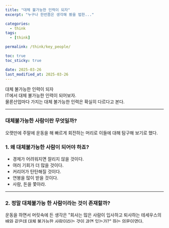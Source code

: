 ```yaml
---
title: "대체 불가능한 인력이 되자"
excerpt: "누구나 한번쯤은 생각해 봤을 법한..."

categories:
  - think
tags:
  - [think]

permalink: /think/key_people/

toc: true
toc_sticky: true

date: 2025-03-26
last_modified_at: 2025-03-26
---
```


대체 불가능한 인력이 되자
\
IT에서 대체 불가능한 인력이 되어보자.
\
물론산업마다 가지는 대체 불가능한 인력은 확실히 다르다고 본다.

---

### 대체불가능한 사람이란 무엇일까?

오랫만에 주말에 운동을 해 빠르게 회전하는 머리로 이들에 대해 탐구해 보기로 했다.

### 1. 왜 대체불가능한 사람이 되어야 하죠?
   * 경제가 어려워지면 잘리지 않을 것이다.
   * 여러 기회가 더 많을 것이다.
   * 커리어가 탄탄해질 것이다.
   * 연봉을 많이 받을 것이다.
   * 사람, 돈을 쫓아라.

---

### 2. 정말 대체불가능 한 사람이라는 것이 존재할까?

   운동을 하면서 머릿속에 든 생각은 "회사는 많은 사람이 입사하고 퇴사하는 테세우스의 배와 같은데 대체 불가능한 사람이라는 것이 과연 있는가?" 하는 의문이였다.\
그리고 내가 볼 때 적어도 기술적으로 나를 대체할 수 있는 인력은 족히 10,000명은 넘을 것 같다.\
좀 더 대체 불가능해질 필요가 있어서 조사를 해봐야 겠다는 마음이 들었다.
   * 회사라는 특수성 아래에서 과연 대체불가능한 사람이 존재하는 것이 맞는 것일까?
   * 그럼에도 불구하고 회사에서는 어째서 대체불가능한 사람을 뽑아서 스스로 리스크를 만드는 걸까?
   * 대체 불가능한 사람은 누구일까?
     * 박지성, 손흥민, 유재석

---

### 3. 우리는 무엇으로 부터 대체불가능한 존재가 되어야 할까?

여러 글을 읽으면서 추가된 생각은 무한 경쟁의 시대에서 이제는 AI와도 경쟁을 해야하는 세상이 와버렸다.\
AI의 시대가 오면서 창의성도 대체 되어버리는 시대가 온 것이다.\
AI로 대체되는 직업 // 대체 불가능한 직업에 대한 내용을 본적이 있었는데

- 병을 진단, 조치하는 의사는 대체되나 환자들을 돌보는 간호사는 대체 불가능할 것
- 마찬가지로 판사는 대체되지만 변호사는 대체할 수 없을 것

이라는 내용이 인상 깊었다.\
AI는 결국 전문성을 대체하게 될것이다.\
이제 우리는 2가지 측면을 생각해야 한다.

- 인간 대 인간으로써 대체불가능
- AI와 비교하여 대체불가능

---

### 4. 그러면 대체 불가능한 인력이 되는 방법은 뭘까?

분명 차별화를 가져야 한다고 한다.\
어떻게 차별화를 가져야 할까?\
나는 크게 3가지가 있다고 생각한다.

&emsp;4-1. **본인만의 기술을 가지고 있어 대체할 수 없는 사람**

&emsp;유지보수하기 어렵게 코딩하는 방법:평생 개발자로 먹고 살 수 있다. [링크](https://www.hanbit.co.kr/store/books/look.php?p_code=E2375873090)\
&emsp;키맨 리스크라고도 한다.\
&emsp;본인만의 정보나 지식, 기술이 있어 "당신은 나를 자를 수 없을 것이다." 라고 선언하는 것.\
&emsp;전문성이 높은 것이랑은 다른 이야기이다.\
&emsp;분명 대체 불가능한 인력이라고 생각하지만 마이크로 소프트가 유지보수에 실패한 핀볼게임을 축출하듯 어느 순간에는 제거될 것이다.

&emsp;**4-2. 분야에 정점을 찍는 사람**

&emsp;정점은 대체할 수 없다.\
&emsp;김연아, 손흥민이 되어 보자.\
&emsp;하지만 능력이나 스킬적인 부분에서 정점은 분명 쉬운 길이 아니다.

&emsp;**4-3. 기억에 남는 사람**

&emsp;모두를 만족시키는 것이 불가능하듯 모두에게서 대체불가능한 인력이 될 수는 없다.\
&emsp;누군가에 기억에 강렬한 인상 혹은 좋은 경험을 주었다면 최소한 그들에게 만큼은 대체 불가능한 인력이 될 수 있지 않을까?\
&emsp;이를 어떻게 할 수 있을까?

---

### 5. 본인만의 스토리를 가져라.

나는 기억에 남는 사람은 크게 태도 와 서사에서 시작된다고 본다.\
태도야 다들 알것이고 서사는 감동을 주는 좋은 스토리, 이야기 모음이다.

결국 브랜드 마케팅이다.

이런 이야기는 너무나 많다.\
이런 스토리는 남들과 다를 수록, 감동을 줄 수록 효과가 크다.

- 비상 계엄때 국회 도서관 외근 나가서 서버 점검한 이야기
- 주말에 블라인드 체커 건으로 서비스 패치 진행한 이야기
- 휴가 대신 사무실을 지키며 2024년 마지막 까지 몰입해 회사에서 열일한 이야기

---

### 6. 결국에는 과정이 중요하다.

우선 업무적으로는 결과가 더 좋은게 맞음을 인정한다.\
하지만 이런 인간적인, 브랜드 마케팅적인 부분으로는 과정이 더 중요하다고 생각한다.\
과정이야 말로 그 사람의 스토리고 다른이로 하여금 자신을 대체할 수 없도록 만드는 매개체일 것이다.

---

### 7. 누구나 대체될 수 있다.

그럼에도 회사가 대체 불가능한 사람을 원하는 이유는 \
이러한 그들만의 서사 혹은 전문성으로 하여금 회사문화를, 조직을 더 건강하고 좋게 만들 수 있다는 기대감일 것이다.\
그렇기에 대체불가능 인력이라도 대체될 수 있다.\
정말 대체가 안되는 사람은 오히려 리스크일 것이다.

---

### 8. 오늘 하루는 글쓰기로 다 날렸다.

이 글을 보는 이로 하여금 많은 영감을 주었으면 좋겠고 의견을 들을 수 있다면 더 좋겠다.